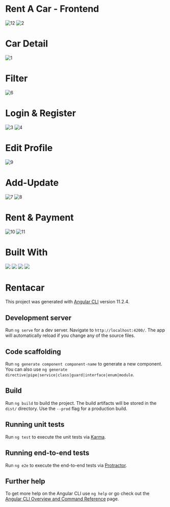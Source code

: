# Rent A Car - Frontend 
![12](https://user-images.githubusercontent.com/45246123/115294741-a5c54280-a161-11eb-86a2-da19806ca076.JPG)
![2](https://user-images.githubusercontent.com/45246123/115294784-b4abf500-a161-11eb-8e2f-64fab3a06578.JPG)
# Car Detail
![1](https://user-images.githubusercontent.com/45246123/115294799-b8d81280-a161-11eb-9d23-50efb64a14ed.JPG)
# Filter
![6](https://user-images.githubusercontent.com/45246123/115294807-bbd30300-a161-11eb-98d4-0a6d31e5dbee.JPG)
# Login & Register
![3](https://user-images.githubusercontent.com/45246123/115294884-d5744a80-a161-11eb-8e72-4aab3b55bbf0.JPG)
![4](https://user-images.githubusercontent.com/45246123/115294903-d9a06800-a161-11eb-9dc5-50bf32615b93.JPG)
# Edit Profile
![9](https://user-images.githubusercontent.com/45246123/115294988-ecb33800-a161-11eb-9fc6-aec43253fd8f.JPG)
# Add-Update
![7](https://user-images.githubusercontent.com/45246123/115294957-e755ed80-a161-11eb-8c82-1231944da595.JPG)
![8](https://user-images.githubusercontent.com/45246123/115294964-e91fb100-a161-11eb-855b-f26c45a23842.JPG)
# Rent & Payment
![10](https://user-images.githubusercontent.com/45246123/115295383-5e8b8180-a162-11eb-9919-b248f3110ba8.JPG)
![11](https://user-images.githubusercontent.com/45246123/115295389-60554500-a162-11eb-897b-6a9d8c5e2c9b.JPG)
# Built With
<img src="https://img.shields.io/badge/-TypeScript-007ACC?style=for-the-badge&logo=typescript&logoColor=white"/>
<img src="https://img.shields.io/badge/HTML-F9A03C?style=for-the-badge&logo=html5&logoColor=white"/>
<img src="https://img.shields.io/badge/CSS-FB542B?style=for-the-badge&logo=css3&logoColor=white"/>
<img src="https://img.shields.io/badge/-Angular-DD0031?style=for-the-badge&logo=angular&logoColor=white"/>

# Rentacar

This project was generated with [Angular CLI](https://github.com/angular/angular-cli) version 11.2.4.

## Development server

Run `ng serve` for a dev server. Navigate to `http://localhost:4200/`. The app will automatically reload if you change any of the source files.

## Code scaffolding

Run `ng generate component component-name` to generate a new component. You can also use `ng generate directive|pipe|service|class|guard|interface|enum|module`.

## Build

Run `ng build` to build the project. The build artifacts will be stored in the `dist/` directory. Use the `--prod` flag for a production build.

## Running unit tests

Run `ng test` to execute the unit tests via [Karma](https://karma-runner.github.io).

## Running end-to-end tests

Run `ng e2e` to execute the end-to-end tests via [Protractor](http://www.protractortest.org/).

## Further help

To get more help on the Angular CLI use `ng help` or go check out the [Angular CLI Overview and Command Reference](https://angular.io/cli) page.

